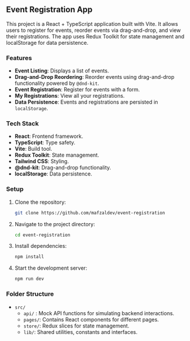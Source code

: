 ## Event Registration App

This project is a React + TypeScript application built with Vite. It allows users to register for events, reorder events via drag-and-drop, and view their registrations. The app uses Redux Toolkit for state management and localStorage for data persistence.

### Features

- **Event Listing**: Displays a list of events.
- **Drag-and-Drop Reordering**: Reorder events using drag-and-drop functionality powered by `@dnd-kit`.
- **Event Registration**: Register for events with a form.
- **My Registrations**: View all your registrations.
- **Data Persistence**: Events and registrations are persisted in `localStorage`.

### Tech Stack

- **React**: Frontend framework.
- **TypeScript**: Type safety.
- **Vite**: Build tool.
- **Redux Toolkit**: State management.
- **Tailwind CSS**: Styling.
- **@dnd-kit**: Drag-and-drop functionality.
- **localStorage**: Data persistence.

### Setup

1. Clone the repository:
   ```bash
   git clone https://github.com/mafzaldev/event-registration
   ```
2. Navigate to the project directory:
   ```bash
   cd event-registration
   ```
3. Install dependencies:
   ```bash
   npm install
   ```
4. Start the development server:
   ```bash
   npm run dev
   ```

### Folder Structure

- `src/`
  - `api/` : Mock API functions for simulating backend interactions.
  - `pages/`: Contains React components for different pages.
  - `store/`: Redux slices for state management.
  - `lib/`: Shared utilities, constants and interfaces.
